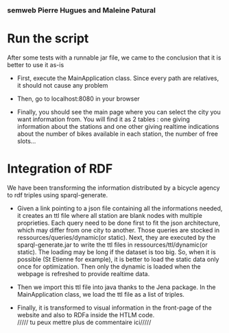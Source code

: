 ### semweb Pierre Hugues and Maleine Patural

# Run the script

After some tests with a runnable jar file, we came to the conclusion that it is better to use it as-is

- First, execute the MainApplication class. Since every path are relatives, it should not cause any problem

- Then, go to localhost:8080 in your browser

- Finally, you should see the main page where you can select the city you want information from. You will find it as 2 tables : one giving information about the stations and one other giving realtime indications about the number of bikes available in each station, the number of free slots...


# Integration of RDF

We have been transforming the information distributed by a bicycle agency to rdf triples using sparql-generate. 

  - Given a link pointing to a json file containing all the informations needed, it creates an ttl file where all station are blank nodes with multiple proprieties. Each query need to be done first to fit the json architecture, which may differ from one city to another. Those queries are stocked in ressources/queries/dynamic(or static). Next, they are executed by the sparql-generate.jar to write the ttl files in ressources/ttl/dynamic(or static). The loading may be long if the dataset is too big. So, when it is possible (St Etienne for example), it is better to load the static data only once for optimization. Then only the dynamic is loaded when the webpage is refreshed to provide realtime data.

  - Then we import this ttl file into java thanks to the Jena package. In the MainApplication class, we load the ttl file as a list of triples.

  - Finally, it is transformed to visual information in the front-page of the website and also to RDFa inside the HTLM code.  
  ///// tu peux mettre plus de commentaire ici/////

